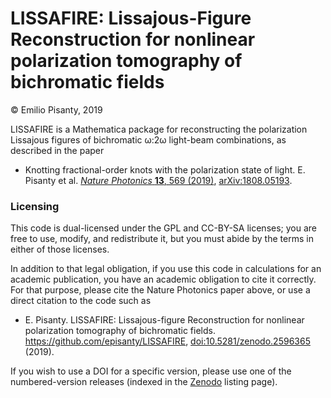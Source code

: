 ﻿LISSAFIRE: Lissajous-Figure Reconstruction for nonlinear polarization tomography of bichromatic fields
====

© Emilio Pisanty, 2019

LISSAFIRE is a Mathematica package for reconstructing the polarization Lissajous figures of bichromatic ω:2ω light-beam combinations, as described in the paper

 - Knotting fractional-order knots with the polarization state of light. E. Pisanty et al. [*Nature Photonics* **13**, 569 (2019)](https://doi.org/10.1038/s41566-019-0450-2), [arXiv:1808.05193](https://arxiv.org/abs/1808.05193).




### Licensing

This code is dual-licensed under the GPL and CC-BY-SA licenses; you are free to use, modify, and redistribute it, but you must abide by the terms in either of those licenses.

In addition to that legal obligation, if you use this code in calculations for an academic publication, you have an academic obligation to cite it correctly. For that purpose, please cite the Nature Photonics paper above, or use a direct citation to the code such as

 - E. Pisanty. LISSAFIRE: Lissajous-figure Reconstruction for nonlinear polarization tomography of bichromatic fields. https://github.com/episanty/LISSAFIRE, [doi:10.5281/zenodo.2596365](https://doi.org/10.5281/zenodo.2596365) (2019).

If you wish to use a DOI for a specific version, please use one of the numbered-version releases (indexed in the [Zenodo](https://doi.org/10.5281/zenodo.2596365) listing page).